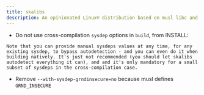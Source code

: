 ```yaml
---
title: skalibs
description: An opinionated Linux® distribution based on musl libc and toybox
---
```


- Do not use cross-compilation `sysdep` options in `build`, from INSTALL:
```
Note that you can provide manual sysdeps values at any time, for any existing sysdep, to bypass autodetection - and you can even do it when building natively. It's just not recommended (you should let skalibs autodetect everything it can), and and it's only mandatory for a small subset of sysdeps in the cross-compilation case.
```
- Remove `--with-sysdep-grndinsecure=no` because musl defines `GRND_INSECURE`

